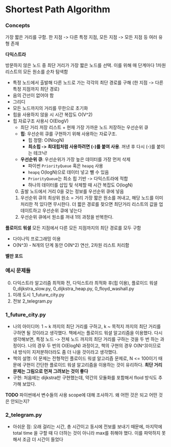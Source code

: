# Shortest Path Algorithm
### Concepts
가장 짧은 거리를 구함. 한 지점 -> 다른 특정 지점, 모든 지점 -> 모든 지점 등 여러 유형 존재

**다익스트라**

방문하지 않은 노드 중 최단 거리가 가장 짧은 노드를 선택. 이를 위해 매 단계마다 1차원 리스트의 모든 원소를 순차 탐색함
- 특정 노드에서 출발해 다른 노드로 가는 각각의 최단 경로를 구해 (한 지점 -> 다른 특정 지점까지 최단 경로)
- 음의 간선이 없어야 함
- 그리디
- 모든 노드까지의 거리를 무한으로 초기화
- 힙을 사용하지 않을 시 시간 복잡도 O(V^2) 
- 힙 자료구조 사용시 O(ElogV)
    - 최단 거리 저장 리스트 + 현재 가장 가까운 노드 저장하는 우선순위 큐
    - **힙**: 우선순위 큐를 구현하기 위해 사용하는 자료구조.
        - 힙 정렬: O(NlogN)
        - **최소힙 -> 최대힙처럼 사용하려면 (-)를 붙여 사용**. 꺼낸 후 다시 (-)를 붙이는 테크닉!
    - **우선순위 큐**: 우선순위가 가장 높은 데이터를 가장 먼저 삭제
        - 파이썬 ```PriorityQueue``` 혹은 ```heapq``` 사용
        - ```heapq``` O(logN)으로 데이터 넣고 뺄 수 있음
        - ```PriorityQueue```는 최소 힙 기반 -> 다익스트라에 적합
        - 하나의 데이터를 삽입 및 삭제할 때 시간 복잡도 O(logN)
    0. 출발 노드에서 거리 0을 갖는 정보를 우선순위 큐에 넣음
    1. 우선순위 큐의 최상위 원소 = 거리 가장 짧은 원소를 꺼내고, 해당 노드를 이미 처리한 적 있다면 무시한다. 더 짧은 경로를 찾으면 최단거리 리스트의 값을 업데이트하고 우선순위 큐에 넣는다
    2. 우선순위 큐에서 원소를 꺼내 1의 과정을 반복한다.


**플로이드 워셜**
모든 지점에서 다른 모든 지점까지의 최단 경로를 모두 구함
- 다이나믹 프로그래밍 이용
- O(N^3) - N개의 단계 동안 O(N^2) 연산, 2차원 리스트 처리함



**벨만 포드**

### 예시 문제들
0. 다익스트라 알고리즘 최적화 전, 다익스트라 최적화 후(힙 이용), 플로이드 워셜 0_dijkstra_slow.py, 0_dijkstra_heap.py, 0_floyd_washall.py
1. 미래 도시 1_future_city.py
2. 전보 2_telegram.py

### 1_future_city.py
- 나의 아이디어: 1 ~ k 까지의 최단 거리를 구하고, k ~ 목적지 까지의 최단 거리를 구하면 될 것이라고 생각했다. 책에서는 플로이드 워셜 알고리즘을 이용했다. 다시 생각해보면, 특정 노드 -> 전체 노드 까지의 최단 거리를 구하는 것을 두 번 하는 과정이다. 나의 경우 두 번의 O(ElogN) 과정이고, 책의 구현의 경우 O(N^3)이므로 내 방식이 지저분하더라도 좀 더 나을 것이라고 생각했다.
- 책의 설명: 이 문제는 전형적인 플로이드 워셜 알고리즘 문제로, N <= 100이기 때문에 구현이 간단한 플로이드 워셜 알고리즘을 이용하는 것이 유리하다. **최단 거리 문제는 그림으로 먼져 그려보는 것이 좋다**
- 구현: 처음에는 dijkstra만 구현했는데, 약간의 모듈화를 포함해서 floid 방식도 추가해 보았다.

**TODO**
파이썬에서 변수들의 사용 scope에 대해 조사하기. 왜 어떤 것은 되고 어떤 것은 안되는지?

### 2_telegram.py
- 아쉬운 점: 오래 걸리는 시간, 총 시간이고 동시에 전보를 보내기 때문에, 마지막에 total time 을 구할 때 다 더하는 것이 아니라 max를 취해야 했다. 이를 파악하지 못해서 조금 더 시간이 들었다